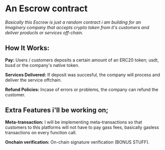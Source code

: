 # An Escrow contract 

_Basically this Escrow is just a random contract i am building for an Imaginery company that accepts crypto token from it's customers and deliver products or services off-chain._


## How It Works:
**Pay:** Users / customers deposits a certain amount of an ERC20 token; usdt, busd or the company's native token.

**Services Delivered:** If deposit was succesful, the company will process and deliver the service offchain.

**Refund Policies:** Incase of errors or problems, the company can refund the customer.


## Extra Features i'll be working on;
**Meta-transaction:** I will be implementing meta-transactions so that customers to this platforms will not have to pay gass fees, basically gasless transactions on every function call.

**Onchain verification:** On-chain signature verification (BONUS STUFF).